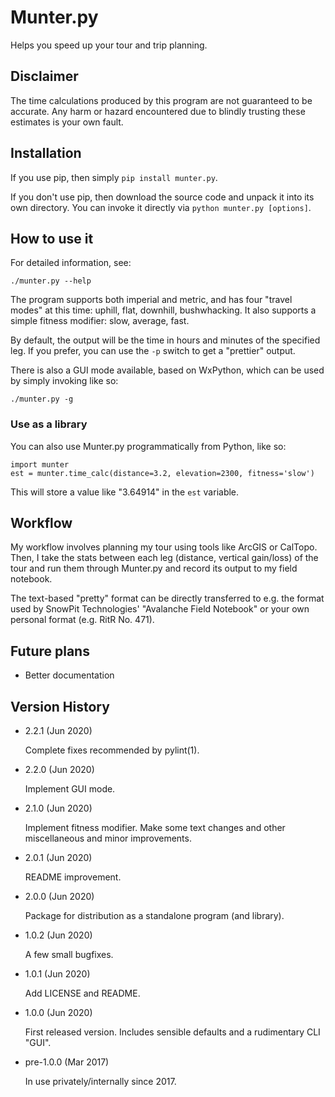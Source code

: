 Munter.py
=========

Helps you speed up your tour and trip planning.

Disclaimer
----------

The time calculations produced by this program are not guaranteed to be
accurate. Any harm or hazard encountered due to blindly trusting these
estimates is your own fault.

Installation
------------

If you use pip, then simply `pip install munter.py`.

If you don't use pip, then download the source code and unpack it into
its own directory. You can invoke it directly via `python munter.py
[options]`.

How to use it
-------------

For detailed information, see:

`./munter.py --help`

The program supports both imperial and metric, and has four "travel
modes" at this time: uphill, flat, downhill, bushwhacking. It also
supports a simple fitness modifier: slow, average, fast.

By default, the output will be the time in hours and minutes of the
specified leg. If you prefer, you can use the `-p` switch to get a
"prettier" output.

There is also a GUI mode available, based on WxPython, which can be used
by simply invoking like so:

`./munter.py -g`

### Use as a library

You can also use Munter.py programmatically from Python, like so:

`import munter`  
`est = munter.time_calc(distance=3.2, elevation=2300, fitness='slow')`

This will store a value like "3.64914" in the `est` variable.

Workflow
--------

My workflow involves planning my tour using tools like ArcGIS or
CalTopo. Then, I take the stats between each leg (distance, vertical
gain/loss) of the tour and run them through Munter.py and record its
output to my field notebook.

The text-based "pretty" format can be directly transferred to e.g. the
format used by SnowPit Technologies' "Avalanche Field Notebook" or your
own personal format (e.g. RitR No. 471).

Future plans
------------

* Better documentation

Version History
---------------

- 2.2.1 (Jun 2020)

  Complete fixes recommended by pylint(1).

- 2.2.0 (Jun 2020)

  Implement GUI mode.

- 2.1.0 (Jun 2020)

  Implement fitness modifier. Make some text changes and other
  miscellaneous and minor improvements.

- 2.0.1 (Jun 2020)

  README improvement.

- 2.0.0 (Jun 2020)

  Package for distribution as a standalone program (and library).

- 1.0.2 (Jun 2020)

  A few small bugfixes.

- 1.0.1 (Jun 2020)

  Add LICENSE and README.

- 1.0.0 (Jun 2020)

  First released version. Includes sensible defaults and a rudimentary CLI
  "GUI".

- pre-1.0.0 (Mar 2017)

  In use privately/internally since 2017.
